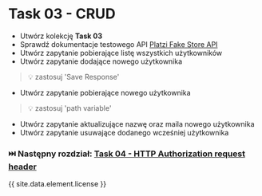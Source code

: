 # Task 03 - CRUD

* Utwórz kolekcję **Task 03**
* Sprawdź dokumentacje testowego API [Platzi Fake Store API](https://fakeapi.platzi.com/)
* Utwórz zapytanie pobierające listę wszystkich użytkowników
* Utwórz zapytanie dodające nowego użytkownika

> 💡 zastosuj 'Save Response'

* Utwórz zapytanie pobierające nowego użytkownika

> 💡 zastosuj 'path variable'

* Utwórz zapytanie aktualizujące nazwę oraz maila nowego użytkownika
* Utwórz zapytanie usuwające dodanego wcześniej użytkownika

### ⏭️ Następny rozdział: [Task 04 - HTTP Authorization request header](04-task-http-authorization-request-header.md)

{{ site.data.element.license }}